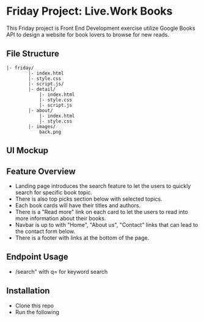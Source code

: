 # Friday Project: Live.Work Books

This Friday project is Front End Development exercise utilize Google Books API to design a website for book lovers to browse for new reads.

## File Structure

```
|- friday/
        |- index.html
        |- style.css
        |- script.js/
        |- detail/
            |- index.html
            |- style.css
            |- script.js
        |- about/
            |- index.html
            |- style.css
        |- images/
            back.png
```

## UI Mockup

## Feature Overview

- Landing page introduces the search feature to let the users to quickly search for specific book topic.
- There is also top picks section below with selected topics.
- Each book cards will have their titles and authors.
- There is a "Read more" link on each card to let the users to read into more information about their books.
- Navbar is up to with "Home", "About us", "Contact" links that can lead to the contact form below.
- There is a footer with links at the bottom of the page.

## Endpoint Usage

- /search" with q= for keyword search

## Installation

- Clone this repo
- Run the following
